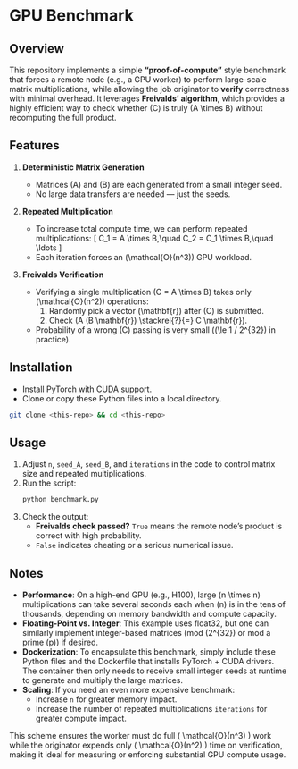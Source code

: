 # GPU Benchmark

## Overview
This repository implements a simple **“proof-of-compute”** style benchmark that forces a remote node (e.g., a GPU worker) to perform large-scale matrix multiplications, while allowing the job originator to **verify** correctness with minimal overhead. It leverages **Freivalds’ algorithm**, which provides a highly efficient way to check whether \(C\) is truly \(A \times B\) without recomputing the full product.

## Features
1. **Deterministic Matrix Generation**  
   - Matrices \(A\) and \(B\) are each generated from a small integer seed.  
   - No large data transfers are needed — just the seeds.

2. **Repeated Multiplication**  
   - To increase total compute time, we can perform repeated multiplications:
     \[
       C_1 = A \times B,\quad
       C_2 = C_1 \times B,\quad
       \ldots
     \]
   - Each iteration forces an \(\mathcal{O}(n^3)\) GPU workload.

3. **Freivalds Verification**  
   - Verifying a single multiplication \(C = A \times B\) takes only \(\mathcal{O}(n^2)\) operations:
     1. Randomly pick a vector \(\mathbf{r}\) after \(C\) is submitted.  
     2. Check \(A (B \mathbf{r}) \stackrel{?}{=} C \mathbf{r}\).  
   - Probability of a wrong \(C\) passing is very small (\(\le 1 / 2^{32}\) in practice).

## Installation
- Install PyTorch with CUDA support.
- Clone or copy these Python files into a local directory.

```bash
git clone <this-repo> && cd <this-repo>
```

## Usage
1. Adjust `n`, `seed_A`, `seed_B`, and `iterations` in the code to control matrix size and repeated multiplications.
2. Run the script:
   ```bash
   python benchmark.py
   ```
3. Check the output:
   - **Freivalds check passed?** `True` means the remote node’s product is correct with high probability.
   - `False` indicates cheating or a serious numerical issue.

## Notes
- **Performance**: On a high-end GPU (e.g., H100), large \(n \times n\) multiplications can take several seconds each when \(n\) is in the tens of thousands, depending on memory bandwidth and compute capacity.
- **Floating-Point vs. Integer**: This example uses float32, but one can similarly implement integer-based matrices (mod \(2^{32}\) or mod a prime \(p\)) if desired.  
- **Dockerization**: To encapsulate this benchmark, simply include these Python files and the Dockerfile that installs PyTorch + CUDA drivers. The container then only needs to receive small integer seeds at runtime to generate and multiply the large matrices.  
- **Scaling**: If you need an even more expensive benchmark:
  - Increase `n` for greater memory impact.
  - Increase the number of repeated multiplications `iterations` for greater compute impact.

This scheme ensures the worker must do full \( \mathcal{O}(n^3) \) work while the originator expends only \( \mathcal{O}(n^2) \) time on verification, making it ideal for measuring or enforcing substantial GPU compute usage.